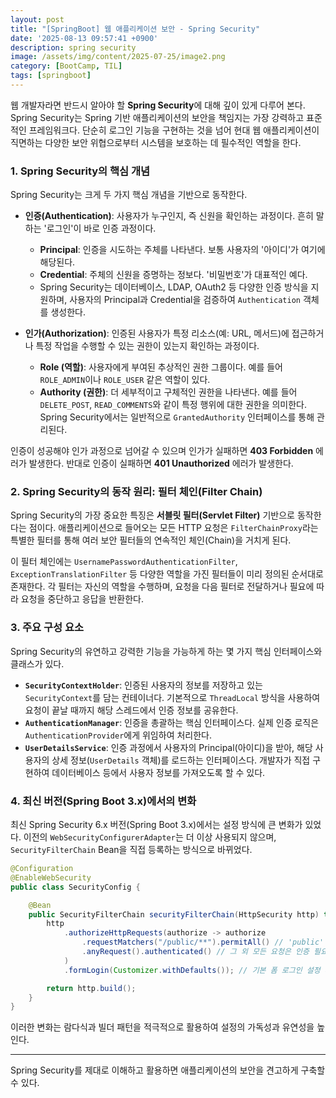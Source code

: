 ```yaml
---
layout: post
title: "[SpringBoot] 웹 애플리케이션 보안 - Spring Security"
date: '2025-08-13 09:57:41 +0900'
description: spring security
image: /assets/img/content/2025-07-25/image2.png
category: [BootCamp, TIL]
tags: [springboot]
---
```


웹 개발자라면 반드시 알아야 할 **Spring Security**에 대해 깊이 있게 다루어 본다. Spring Security는 Spring 기반 애플리케이션의 보안을 책임지는 가장 강력하고 표준적인 프레임워크다. 단순히 로그인 기능을 구현하는 것을 넘어 현대 웹 애플리케이션이 직면하는 다양한 보안 위협으로부터 시스템을 보호하는 데 필수적인 역할을 한다.

### 1\. Spring Security의 핵심 개념

Spring Security는 크게 두 가지 핵심 개념을 기반으로 동작한다.

  * **인증(Authentication)**: 사용자가 누구인지, 즉 신원을 확인하는 과정이다. 흔히 말하는 '로그인'이 바로 인증 과정이다.

      * **Principal**: 인증을 시도하는 주체를 나타낸다. 보통 사용자의 '아이디'가 여기에 해당된다.
      * **Credential**: 주체의 신원을 증명하는 정보다. '비밀번호'가 대표적인 예다.
      * Spring Security는 데이터베이스, LDAP, OAuth2 등 다양한 인증 방식을 지원하며, 사용자의 Principal과 Credential을 검증하여 `Authentication` 객체를 생성한다.

  * **인가(Authorization)**: 인증된 사용자가 특정 리소스(예: URL, 메서드)에 접근하거나 특정 작업을 수행할 수 있는 권한이 있는지 확인하는 과정이다.

      * **Role (역할)**: 사용자에게 부여된 추상적인 권한 그룹이다. 예를 들어 `ROLE_ADMIN`이나 `ROLE_USER` 같은 역할이 있다.
      * **Authority (권한)**: 더 세부적이고 구체적인 권한을 나타낸다. 예를 들어 `DELETE_POST`, `READ_COMMENTS`와 같이 특정 행위에 대한 권한을 의미한다. Spring Security에서는 일반적으로 `GrantedAuthority` 인터페이스를 통해 관리된다.

인증이 성공해야 인가 과정으로 넘어갈 수 있으며 인가가 실패하면 **403 Forbidden** 에러가 발생한다. 반대로 인증이 실패하면 **401 Unauthorized** 에러가 발생한다.

### 2\. Spring Security의 동작 원리: 필터 체인(Filter Chain)

Spring Security의 가장 중요한 특징은 **서블릿 필터(Servlet Filter)** 기반으로 동작한다는 점이다. 애플리케이션으로 들어오는 모든 HTTP 요청은 `FilterChainProxy`라는 특별한 필터를 통해 여러 보안 필터들의 연속적인 체인(Chain)을 거치게 된다.

이 필터 체인에는 `UsernamePasswordAuthenticationFilter`, `ExceptionTranslationFilter` 등 다양한 역할을 가진 필터들이 미리 정의된 순서대로 존재한다. 각 필터는 자신의 역할을 수행하며, 요청을 다음 필터로 전달하거나 필요에 따라 요청을 중단하고 응답을 반환한다.

### 3\. 주요 구성 요소

Spring Security의 유연하고 강력한 기능을 가능하게 하는 몇 가지 핵심 인터페이스와 클래스가 있다.

  * **`SecurityContextHolder`**: 인증된 사용자의 정보를 저장하고 있는 `SecurityContext`를 담는 컨테이너다. 기본적으로 `ThreadLocal` 방식을 사용하여 요청이 끝날 때까지 해당 스레드에서 인증 정보를 공유한다.
  * **`AuthenticationManager`**: 인증을 총괄하는 핵심 인터페이스다. 실제 인증 로직은 `AuthenticationProvider`에게 위임하여 처리한다.
  * **`UserDetailsService`**: 인증 과정에서 사용자의 Principal(아이디)을 받아, 해당 사용자의 상세 정보(`UserDetails` 객체)를 로드하는 인터페이스다. 개발자가 직접 구현하여 데이터베이스 등에서 사용자 정보를 가져오도록 할 수 있다.

### 4\. 최신 버전(Spring Boot 3.x)에서의 변화

최신 Spring Security 6.x 버전(Spring Boot 3.x)에서는 설정 방식에 큰 변화가 있었다. 이전의 `WebSecurityConfigurerAdapter`는 더 이상 사용되지 않으며, `SecurityFilterChain` Bean을 직접 등록하는 방식으로 바뀌었다.

```java
@Configuration
@EnableWebSecurity
public class SecurityConfig {

    @Bean
    public SecurityFilterChain securityFilterChain(HttpSecurity http) throws Exception {
        http
            .authorizeHttpRequests(authorize -> authorize
                .requestMatchers("/public/**").permitAll() // 'public' 경로는 모두 허용
                .anyRequest().authenticated() // 그 외 모든 요청은 인증 필요
            )
            .formLogin(Customizer.withDefaults()); // 기본 폼 로그인 설정 사용

        return http.build();
    }
}
```

이러한 변화는 람다식과 빌더 패턴을 적극적으로 활용하여 설정의 가독성과 유연성을 높인다.

-----

Spring Security를 제대로 이해하고 활용하면 애플리케이션의 보안을 견고하게 구축할 수 있다.